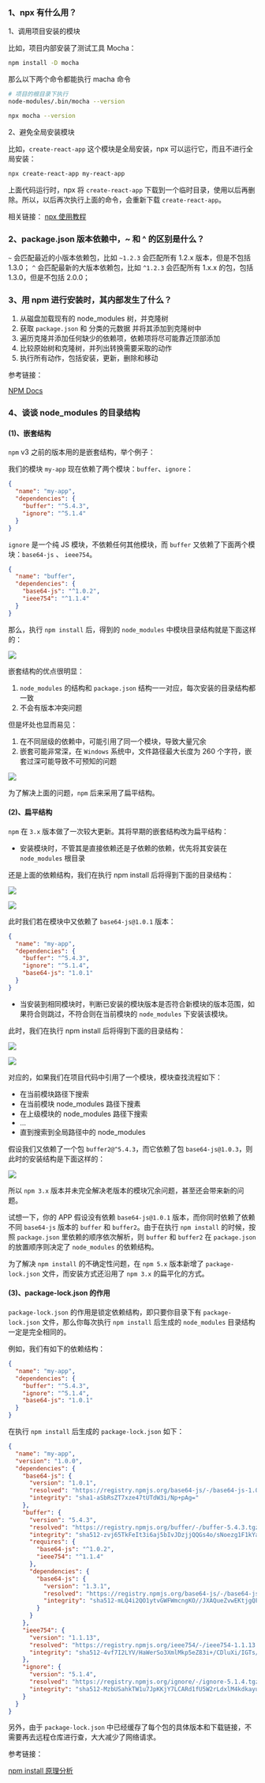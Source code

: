 ### 1、npx 有什么用？

1、调用项目安装的模块

比如，项目内部安装了测试工具 Mocha：

```bash
npm install -D mocha
```

那么以下两个命令都能执行 macha 命令

```bash
# 项目的根目录下执行
node-modules/.bin/mocha --version

npx mocha --version
```

2、避免全局安装模块

比如，`create-react-app` 这个模块是全局安装，npx 可以运行它，而且不进行全局安装：

```bash
npx create-react-app my-react-app
```

上面代码运行时，npx 将 `create-react-app` 下载到一个临时目录，使用以后再删除。所以，以后再次执行上面的命令，会重新下载 `create-react-app`。

相关链接：
[npx 使用教程](https://www.ruanyifeng.com/blog/2019/02/npx.html)

### 2、package.json 版本依赖中，~ 和 ^ 的区别是什么？

`~` 会匹配最近的小版本依赖包，比如 `~1.2.3` 会匹配所有 1.2.x 版本，但是不包括 1.3.0；
`^` 会匹配最新的大版本依赖包，比如 `^1.2.3` 会匹配所有 1.x.x 的包，包括 1.3.0，但是不包括 2.0.0；

### 3、用 npm 进行安装时，其内部发生了什么？

1. 从磁盘加载现有的 node_modules 树，并克隆树
1. 获取 `package.json` 和 分类的元数据 并将其添加到克隆树中
1. 遍历克隆并添加任何缺少的依赖项，依赖项将尽可能靠近顶部添加
1. 比较原始树和克隆树，并列出转换需要采取的动作
1. 执行所有动作，包括安装，更新，删除和移动

参考链接：

[NPM Docs](https://docs.npmjs.com/cli/v6/commands/npm-install#algorithm)

### 4、谈谈 node_modules 的目录结构

#### (1)、嵌套结构

`npm` v3 之前的版本用的是嵌套结构，举个例子：

我们的模块 `my-app` 现在依赖了两个模块：`buffer`、`ignore`：

```json
{
  "name": "my-app",
  "dependencies": {
    "buffer": "^5.4.3",
    "ignore": "^5.1.4"
  }
}
```

`ignore` 是一个纯 JS 模块，不依赖任何其他模块，而 `buffer` 又依赖了下面两个模块：`base64-js` 、 `ieee754`。

```json
{
  "name": "buffer",
  "dependencies": {
    "base64-js": "^1.0.2",
    "ieee754": "^1.1.4"
  }
}
```

那么，执行 `npm install` 后，得到的 `node_modules` 中模块目录结构就是下面这样的：

![](./images/20.jpeg)

嵌套结构的优点很明显：

1. `node_modules` 的结构和 `package.json` 结构一一对应，每次安装的目录结构都一致
1. 不会有版本冲突问题

但是坏处也显而易见：

1. 在不同层级的依赖中，可能引用了同一个模块，导致大量冗余
1. 嵌套可能非常深，在 `Windows` 系统中，文件路径最大长度为 260 个字符，嵌套过深可能导致不可预知的问题

![](./images/21.jpeg)

为了解决上面的问题，`npm` 后来采用了扁平结构。

#### (2)、扁平结构

`npm` 在 `3.x` 版本做了一次较大更新。其将早期的嵌套结构改为扁平结构：

- 安装模块时，不管其是直接依赖还是子依赖的依赖，优先将其安装在 `node_modules` 根目录

还是上面的依赖结构，我们在执行 npm install 后将得到下面的目录结构：

![](./images/22.png)

![](./images/23.jpeg)

此时我们若在模块中又依赖了 `base64-js@1.0.1` 版本：

```json
{
  "name": "my-app",
  "dependencies": {
    "buffer": "^5.4.3",
    "ignore": "^5.1.4",
    "base64-js": "1.0.1"
  }
}
```

- 当安装到相同模块时，判断已安装的模块版本是否符合新模块的版本范围，如果符合则跳过，不符合则在当前模块的 `node_modules` 下安装该模块。

此时，我们在执行 npm install 后将得到下面的目录结构：

![](./images/24.png)

![](./images/25.jpeg)

对应的，如果我们在项目代码中引用了一个模块，模块查找流程如下：

- 在当前模块路径下搜索
- 在当前模块 node_modules 路径下搜素
- 在上级模块的 node_modules 路径下搜索
- ...
- 直到搜索到全局路径中的 node_modules

假设我们又依赖了一个包 `buffer2@^5.4.3`，而它依赖了包 `base64-js@1.0.3`，则此时的安装结构是下面这样的：

![](./images/26.jpeg)

所以 `npm 3.x` 版本并未完全解决老版本的模块冗余问题，甚至还会带来新的问题。

试想一下，你的 APP 假设没有依赖 `base64-js@1.0.1` 版本，而你同时依赖了依赖不同 `base64-js` 版本的 `buffer` 和 `buffer2`。由于在执行 `npm install` 的时候，按照 `package.json` 里依赖的顺序依次解析，则 `buffer` 和 `buffer2` 在 `package.json` 的放置顺序则决定了 `node_modules` 的依赖结构。

为了解决 `npm install` 的不确定性问题，在 `npm 5.x` 版本新增了 `package-lock.json` 文件，而安装方式还沿用了 `npm 3.x` 的扁平化的方式。

#### (3)、package-lock.json 的作用

`package-lock.json` 的作用是锁定依赖结构，即只要你目录下有 `package-lock.json` 文件，那么你每次执行 `npm install` 后生成的 `node_modules` 目录结构一定是完全相同的。

例如，我们有如下的依赖结构：

```json
{
  "name": "my-app",
  "dependencies": {
    "buffer": "^5.4.3",
    "ignore": "^5.1.4",
    "base64-js": "1.0.1"
  }
}
```

在执行 `npm install` 后生成的 `package-lock.json` 如下：

```json
{
  "name": "my-app",
  "version": "1.0.0",
  "dependencies": {
    "base64-js": {
      "version": "1.0.1",
      "resolved": "https://registry.npmjs.org/base64-js/-/base64-js-1.0.1.tgz",
      "integrity": "sha1-aSbRsZT7xze47tUTdW3i/Np+pAg="
    },
    "buffer": {
      "version": "5.4.3",
      "resolved": "https://registry.npmjs.org/buffer/-/buffer-5.4.3.tgz",
      "integrity": "sha512-zvj65TkFeIt3i6aj5bIvJDzjjQQGs4o/sNoezg1F1kYap9Nu2jcUdpwzRSJTHMMzG0H7bZkn4rNQpImhuxWX2A==",
      "requires": {
        "base64-js": "^1.0.2",
        "ieee754": "^1.1.4"
      },
      "dependencies": {
        "base64-js": {
          "version": "1.3.1",
          "resolved": "https://registry.npmjs.org/base64-js/-/base64-js-1.3.1.tgz",
          "integrity": "sha512-mLQ4i2QO1ytvGWFWmcngKO//JXAQueZvwEKtjgQFM4jIK0kU+ytMfplL8j+n5mspOfjHwoAg+9yhb7BwAHm36g=="
        }
      }
    },
    "ieee754": {
      "version": "1.1.13",
      "resolved": "https://registry.npmjs.org/ieee754/-/ieee754-1.1.13.tgz",
      "integrity": "sha512-4vf7I2LYV/HaWerSo3XmlMkp5eZ83i+/CDluXi/IGTs/O1sejBNhTtnxzmRZfvOUqj7lZjqHkeTvpgSFDlWZTg=="
    },
    "ignore": {
      "version": "5.1.4",
      "resolved": "https://registry.npmjs.org/ignore/-/ignore-5.1.4.tgz",
      "integrity": "sha512-MzbUSahkTW1u7JpKKjY7LCARd1fU5W2rLdxlM4kdkayuCwZImjkpluF9CM1aLewYJguPDqewLam18Y6AU69A8A=="
    }
  }
}
```

另外，由于 `package-lock.json` 中已经缓存了每个包的具体版本和下载链接，不需要再去远程仓库进行查，大大减少了网络请求。

参考链接：

[npm install 原理分析](https://cloud.tencent.com/developer/article/1555982)
